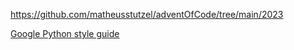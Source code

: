 https://github.com/matheusstutzel/adventOfCode/tree/main/2023

[Google Python style guide](https://google.github.io/styleguide/pyguide.html)